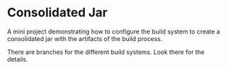# Consolidated Jar

A mini project demonstrating how to configure the build system to create
a consolidated jar with the artifacts of the build process.

There are branches for the different build systems. Look there for the details.
